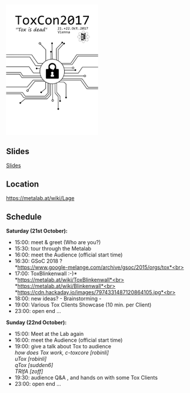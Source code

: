 <img src="https://raw.githubusercontent.com/zoff99/ToxCon2017/master/poster/logo_001.png" width="250">

## Slides
[Slides](https://github.com/zoff99/ToxCon2017/commit/ea4e6e6b4215bcf5ef864c5f918f5cd8f311c33b)

## Location
https://metalab.at/wiki/Lage

## Schedule

**Saturday (21st October):**

* 15:00: meet & greet (Who are you?)
* 15:30: tour through the Metalab
* 16:00: meet the Audience (official start time)
* 16:30: GSoC 2018 ?<br>
    *https://www.google-melange.com/archive/gsoc/2015/orgs/tox*<br>
* 17:00: ToxBlinkenwall :-)*<br>
    *https://metalab.at/wiki/ToxBlinkenwall*<br>
    *https://metalab.at/wiki/Blinkenwall*<br>
    *https://cdn.hackaday.io/images/7974331487120864105.jpg*<br>
* 18:00: new ideas? - Brainstorming -
* 19:00: Various Tox Clients Showcase (10 min. per Client)
* 23:00: open end ...


**Sunday (22nd October):**

* 15:00: Meet at the Lab again
* 16:00: meet the Audience (official start time)
* 19:00: give a talk about Tox to audience<br>
    *how does Tox work, c-toxcore [robinli]*<br>
    *uTox [robinli]*<br>
    *qTox [sudden6]*<br>
    *TRIfA [zoff]*<br>
* 19:30: audience Q&A , and hands on with some Tox Clients
* 23:00: open end ...



 
